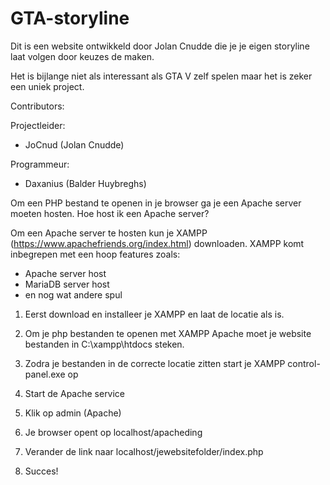 # GTA-storyline

Dit is een website ontwikkeld door Jolan Cnudde die
je je eigen storyline laat volgen door keuzes de maken.

Het is bijlange niet als interessant als GTA V zelf
spelen maar het is zeker een uniek project.

Contributors:

  Projectleider:
  - JoCnud (Jolan Cnudde)
  
  Programmeur:
  - Daxanius (Balder Huybreghs)
  
Om een PHP bestand te openen in je browser ga je een Apache server moeten hosten.
Hoe host ik een Apache server?

Om een Apache server te hosten kun je XAMPP (https://www.apachefriends.org/index.html) downloaden.
XAMPP komt inbegrepen met een hoop features zoals:
  - Apache server host
  - MariaDB server host
  - en nog wat andere spul

1. Eerst download en installeer je XAMPP en laat de locatie als is.

2. Om je php bestanden te openen met XAMPP Apache moet je website bestanden in C:\xampp\htdocs steken.

3. Zodra je bestanden in de correcte locatie zitten start je XAMPP control-panel.exe op

4. Start de Apache service

5. Klik op admin (Apache)

6. Je browser opent op localhost/apacheding

7. Verander de link naar localhost/jewebsitefolder/index.php

8. Succes!
